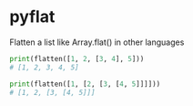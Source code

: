 # pyflat
Flatten a list like Array.flat() in other languages

```python
print(flatten([1, 2, [3, 4], 5]))
# [1, 2, 3, 4, 5]

print(flatten([1, [2, [3, [4, 5]]]]))
# [1, 2, [3, [4, 5]]]
```
